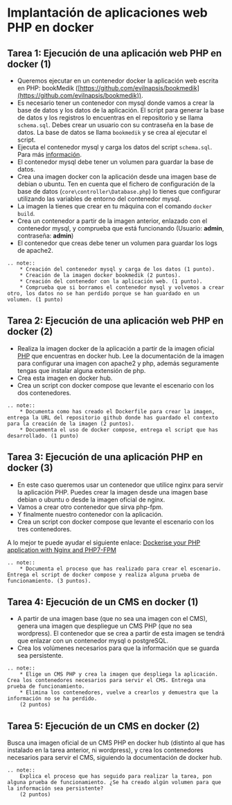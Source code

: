# Implantación de aplicaciones web PHP en docker

## Tarea 1: Ejecución de una aplicación web PHP en docker (1)

* Queremos ejecutar en un contenedor docker la aplicación web escrita en PHP: bookMedik ([https://github.com/evilnapsis/bookmedik](https://github.com/evilnapsis/bookmedik)).
* Es necesario tener un contenedor con mysql donde vamos a crear la base de datos y los datos de la aplicación. El script para generar la base de datos y los registros lo encuentras en el repositorio y se llama `schema.sql`. Debes crear un usuario con su contraseña en la base de datos. La base de datos se llama `bookmedik` y se crea al ejecutar el script.
* Ejecuta el contenedor mysql y carga los datos del script `schema.sql`. Para más [información](https://gist.github.com/spalladino/6d981f7b33f6e0afe6bb).
* El contenedor mysql debe tener un volumen para guardar la base de datos.
* Crea una imagen docker con la aplicación desde una imagen base de debian o ubuntu. Ten en cuenta que el fichero de configuración de la base de datos (`core\controller\Database.php`) lo tienes que configurar utilizando las variables de entorno del contenedor mysql.
* La imagen la tienes que crear en tu máquina con el comando `docker build`.
* Crea un contenedor a partir de la imagen anterior, enlazado con el contenedor mysql, y comprueba que está funcionando (Usuario: **admin**, contraseña: **admin**)
* El contenedor que creas debe tener un volumen para guardar los logs de apache2.

```eval_rst
.. note:: 
	* Creación del contenedor mysql y carga de los datos (1 punto).
	* Creación de la imagen docker bookmedik (2 puntos).
	* Creación del contenedor con la aplicación web. (1 punto).
	* Comprueba que si borramos el contenedor mysql y volvemos a crear otro, los datos no se han perdido porque se han guardado en un volumen. (1 punto)
```

## Tarea 2: Ejecución de una aplicación web PHP en docker (2)

* Realiza la imagen docker de la aplicación a partir de la imagen oficial [PHP](https://hub.docker.com/_/php/) que encuentras en docker hub. Lee la documentación de la imagen para configurar una imagen con apache2 y php, además seguramente tengas que instalar alguna extensión de php.
* Crea esta imagen en docker hub.
* Crea un script con docker compose que levante el escenario con los dos contenedores.


```eval_rst
.. note:: 
	* Documenta como has creado el Dockerfile para crear la imagen, entrega la URL del repositorio github donde has guardado el contexto para la creación de la imagen (2 puntos).
	* Docuementa el uso de docker compose, entrega el script que has desarrollado. (1 punto)
```

## Tarea 3: Ejecución de una aplicación PHP en docker (3)

* En este caso queremos usar un contenedor que utilice nginx para servir la aplicación PHP. Puedes crear la imagen desde una imagen base debian o ubuntu o desde la imagen oficial de nginx.
* Vamos a crear otro contenedor que sirva php-fpm.
* Y finalmente nuestro contenedor con la aplicación.
* Crea un script con docker compose que levante el escenario con los tres contenedores.

A lo mejor te puede ayudar el siguiente enlace: [Dockerise your PHP application with Nginx and PHP7-FPM](http://geekyplatypus.com/dockerise-your-php-application-with-nginx-and-php7-fpm/)


```eval_rst
.. note:: 
	* Documenta el proceso que has realizado para crear el escenario. Entrega el script de docker compose y realiza alguna prueba de funcionamiento. (3 puntos).
```


## Tarea 4: Ejecución de un CMS en docker (1)

* A partir de una imagen base (que no sea una imagen con el CMS), genera una imagen que despliegue un CMS PHP (que no sea wordpress). El contenedor que se crea a partir de esta imagen se tendrá que enlazar con un contenedor mysql o postgreSQL.
* Crea los volúmenes necesarios para que la información que se guarda sea persistente.

```eval_rst
.. note:: 
	* Elige un CMS PHP y crea la imagen que despliega la aplicación. Crea los contenedores necesarios para servir el CMS. Entrega una prueba de funcionamiento.
	* Elimina los contenedores, vuelve a crearlos y demuestra que la información no se ha perdido.
	(2 puntos)
```

## Tarea 5: Ejecución de un CMS en docker (2)

Busca una imagen oficial de un CMS PHP en docker hub (distinto al que has instalado en la tarea anterior, ni wordpress), y crea los contenedores necesarios para servir el CMS, siguiendo la documentación de docker hub.

```eval_rst
.. note:: 
	Explica el proceso que has seguido para realizar la tarea, pon alguna prueba de funcionamiento. ¿Se ha creado algún volumen para que la información sea persistente?
	(2 puntos)
```
